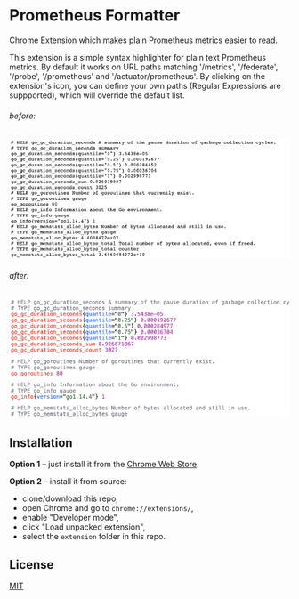 # Prometheus Formatter

Chrome Extension which makes plain Prometheus metrics easier to read.

This extension is a simple syntax highlighter for plain text Prometheus metrics. 
By default it works on URL paths matching '/metrics', '/federate', '/probe', '/prometheus' and '/actuator/prometheus'. By clicking on the extension's icon, you can define your own paths (Regular Expressions are suppported), which will override the default list.

###### before:
![](_images/before.png)

###### after:
![](_images/after.png)


## Installation

**Option 1** – just install it from the [Chrome Web Store](https://chrome.google.com/webstore/detail/prometheus-formatter/jhfbpphccndhifmpfbnpobpclhedckbb).

**Option 2** – install it from source:

* clone/download this repo,
* open Chrome and go to `chrome://extensions/`,
* enable "Developer mode",
* click "Load unpacked extension",
* select the `extension` folder in this repo.


## License

[MIT](extension/LICENSE.txt)

